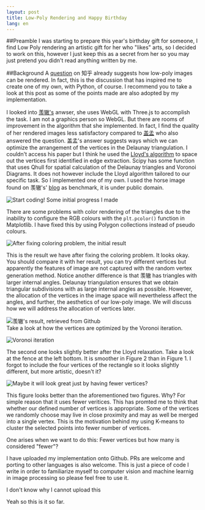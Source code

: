 ```yaml
---
layout: post
title: Low-Poly Rendering and Happy Birthday
lang: en
---
```


##Preamble
I was starting to prepare this year's birthday gift for someone, I find Low Poly rendering an artistic gift for her who "likes" arts, so I decided to work on this, however I just keep this as a secret from her so you may just pretend you didn't read anything written by me.

##Background
A [question](http://www.zhihu.com/question/29856775) on 知乎 already suggests how low-poly images can be rendered. In fact, this is the discussion that has inspired me to create one of my own, with Python, of course. I recommend you to take a look at this post as some of the points made are also adopted by my implementation.

I looked into [羡辙's](https://github.com/Ovilia/Polyvia) anwser, she uses WebGL with Three.js to accomplish the task. I am not a graphics person so WebGL. But there are rooms of improvement in the algorithm that she implemented. In fact, I find the quality of her rendered images less satisfactory compared to [盖孟]() who also answered the question. 盖孟's answer suggests ways which we can optimize the arrangement of the vertices in the Delaunay triangulation. I couldn't access his paper but I think he used the [Lloyd's algorithm](https://en.wikipedia.org/wiki/Lloyd's_algorithm) to space out the vertices first identified in edge extraction. Scipy has some function that uses Qhull for spatial calculation of the Delaunay triangles and Voronoi Diagrams. It does not however include the Lloyd algorithm tailored to our specific task. So I implemented one of my own. I used the horse image found on 羡辙's' [blog](http://zhangwenli.com/Polyvia/image.html) as benchmark, it is under public domain.

![Start coding! Some initial progress I made](https://farm1.staticflickr.com/631/21972752350_f787f7bf81_b.jpg)  

There are some problems with color rendering of the triangles due to the inability to configure the RGB colours with the `plt.pcolor()` function in Matplotlib. I have fixed this by using Polygon collections instead of pseudo colours.

![After fixing coloring problem, the initial result](https://farm1.staticflickr.com/665/22134795806_dd741162e9_b.jpg)  

This is the result we have after fixing the coloring problem. It looks okay. You should compare it with her result, you can try different vertices but apparently the features of image are not captured with the random vertex generation method. Notice another difference is that 羡辙 has triangles with larger internal angles. Delaunay triangulation ensures that we obtain triangular subdivisions with as large internal angles as possible. However, the allocation of the vertices in the image space will nevertheless affect the angles, and further, the aesthetics of our low-poly image. We will discuss how we will address the allocation of vertices later.

![羡辙's result, retrieved from Github](https://raw.githubusercontent.com/Ovilia/Polyvia/gh-pages/src/img/3.png)   
Take a look at how the vertices are optimized by the Voronoi iteration.

![Voronoi iteration](https://farm1.staticflickr.com/703/21537993264_cf00fc680e_o.png)

The second one looks slightly better after the Lloyd relaxation. Take a look at the fence at the left bottom. It is smoother in Figure 2 than in Figure 1. I forgot to include the four vertices of the rectangle so it looks slightly different, but more artistic, doesn't it?

![Maybe it will look great just by having fewer vertices?](https://farm6.staticflickr.com/5742/21973225448_98b8319ff8_b.jpg)

This figure looks better than the aforementioned two figures. Why? For simple reason that it uses fewer veritices. This has promted me to think that whether our defined number of vertices is appropriate. Some of the vertices we randomly choose may live in close proximity and may as well be merged into a single vertex. This is the motivation behind my using K-means to cluster the selected points into fewer number of vertices.

One arises when we want to do this: Fewer vertices but how many is considered "fewer"?





I have uploaded my implementation onto Github. PRs are welcome and porting to other languages is also welcome. This is just a piece of code I write in order to familiarize myself to computer vision and machine learnig in image processing so please feel free to use it.

I don't know why I cannot upload this

Yeah so this is it so far.
